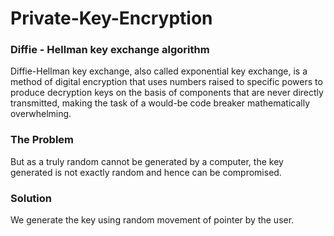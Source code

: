 # Private-Key-Encryption

### Diffie - Hellman key exchange algorithm
Diffie-Hellman key exchange, also called exponential key exchange, is a method of digital encryption that uses numbers raised to specific powers to produce decryption keys on the basis of components that are never directly transmitted, making the task of a would-be code breaker mathematically overwhelming.

### The Problem
But as a truly random cannot be generated by a computer, the key generated is not exactly random and hence can be compromised.

### Solution
We generate the key using random movement of pointer by the user.
